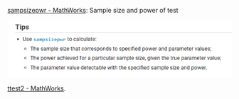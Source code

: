 [sampsizepwr - MathWorks](https://ww2.mathworks.cn/help/stats/sampsizepwr.html): Sample size and power of test

![image-20231012212425815](https://raw.githubusercontent.com/HelloWorld-1017/blog-images/main/imgs/image-20231012212425815.png)

[ttest2 - MathWorks](https://ww2.mathworks.cn/help/stats/ttest2.html?searchHighlight=ttest&s_tid=srchtitle_support_results_2_ttest).

